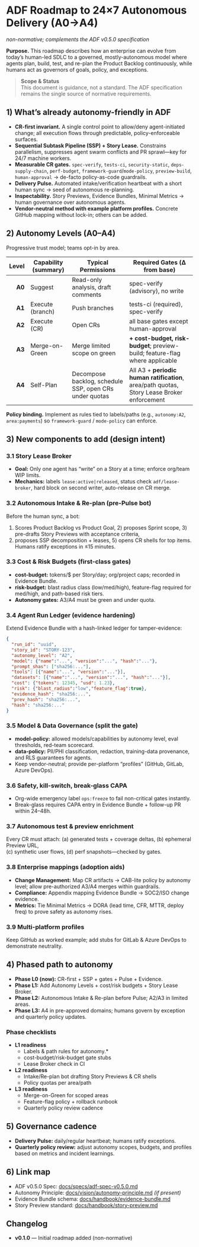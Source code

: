 # ADF Roadmap to 24×7 Autonomous Delivery (A0→A4)
_non-normative; complements the ADF v0.5.0 specification_

**Purpose.** This roadmap describes how an enterprise can evolve from today’s human-led SDLC to a governed, mostly-autonomous model where agents plan, build, test, and re-plan the Product Backlog continuously, while humans act as governors of goals, policy, and exceptions.

> **Scope & Status**  
> This document is guidance, not a standard. The ADF specification remains the single source of normative requirements.

## 1) What’s already autonomy-friendly in ADF
- **CR-first invariant.** A single control point to allow/deny agent-initiated change; all execution flows through predictable, policy-enforceable surfaces.
- **Sequential Subtask Pipeline (SSP) + Story Lease.** Constrains parallelism, suppresses agent swarm conflicts and PR sprawl—key for 24/7 machine workers.
- **Measurable CR gates.** `spec-verify`, `tests-ci`, `security-static`, `deps-supply-chain`, `perf-budget`, `framework-guard`/`mode-policy`, `preview-build`, `human-approval` → de-facto policy-as-code guardrails.
- **Delivery Pulse.** Automated intake/verification heartbeat with a short human sync → seed of autonomous re-planning.
- **Inspectability.** Story Previews, Evidence Bundles, Minimal Metrics → human governance over autonomous agents.
- **Vendor-neutral method with example platform profiles.** Concrete GitHub mapping without lock-in; others can be added.

## 2) Autonomy Levels (A0–A4)
Progressive trust model; teams opt-in by area.

| Level | Capability (summary) | Typical Permissions | Required Gates (Δ from base) |
|------:|----------------------|---------------------|------------------------------|
| **A0** | Suggest | Read-only analysis, draft comments | spec-verify (advisory), no write |
| **A1** | Execute (branch) | Push branches | tests-ci (required), spec-verify |
| **A2** | Execute (CR) | Open CRs | all base gates except human-approval |
| **A3** | Merge-on-Green | Merge limited scope on green | **+ cost-budget, risk-budget**; preview-build; feature-flag where applicable |
| **A4** | Self-Plan | Decompose backlog, schedule SSP, open CRs under quotas | All A3 + **periodic human ratification**, area/path quotas, Story Lease Broker enforcement |

**Policy binding.** Implement as rules tied to labels/paths (e.g., `autonomy:A2`, `area:payments`) so `framework-guard` / `mode-policy` can enforce.

## 3) New components to add (design intent)
### 3.1 Story Lease Broker
- **Goal:** Only one agent has “write” on a Story at a time; enforce org/team WIP limits.  
- **Mechanics:** labels `lease:active|released`, status check `adf/lease-broker`, hard block on second writer, auto-release on CR merge.

### 3.2 Autonomous Intake & Re-plan (pre-Pulse bot)
Before the human sync, a bot:
1) Scores Product Backlog vs Product Goal, 2) proposes Sprint scope, 3) pre-drafts Story Previews with acceptance criteria,  
4) proposes SSP decomposition + leases, 5) opens CR shells for top items. Humans ratify exceptions in ≤15 minutes.

### 3.3 Cost & Risk Budgets (first-class gates)
- **cost-budget:** tokens/$ per Story/day; org/project caps; recorded in Evidence Bundle.  
- **risk-budget:** blast radius class (low/med/high), feature-flag required for med/high, and path-based risk tiers.  
- **Autonomy gates:** A3/A4 must be green and under quota.

### 3.4 Agent Run Ledger (evidence hardening)
Extend Evidence Bundle with a hash-linked ledger for tamper-evidence:

```json
{
  "run_id": "uuid",
  "story_id": "STORY-123",
  "autonomy_level": "A2",
  "model": {"name":"...", "version":"...", "hash":"..."},
  "prompt_shas": ["sha256:..."],
  "tools": [{"name":"...", "version":"..."}],
  "datasets": [{"name":"...", "version":"...", "hash":"..."}],
  "cost": {"tokens": 12345, "usd": 1.23},
  "risk": {"blast_radius":"low","feature_flag":true},
  "evidence_hash": "sha256:...",
  "prev_hash": "sha256:...",
  "hash": "sha256:..."
} 
```

### 3.5 Model & Data Governance (split the gate)
- **model-policy:** allowed models/capabilities by autonomy level, eval thresholds, red-team scorecard.
- **data-policy:** PII/PHI classification, redaction, training-data provenance, and RLS guarantees for agents.
- Keep vendor-neutral; provide per-platform “profiles” (GitHub, GitLab, Azure DevOps).

### 3.6 Safety, kill-switch, break-glass CAPA
- Org-wide emergency label `ops:freeze` to fail non-critical gates instantly.
- Break-glass requires CAPA entry in Evidence Bundle + follow-up PR within 24–48h.

### 3.7 Autonomous test & preview enrichment
Every CR must attach: (a) generated tests + coverage deltas, (b) ephemeral Preview URL,  
(c) synthetic user flows, (d) perf snapshots—checked by gates.

### 3.8 Enterprise mappings (adoption aids)
- **Change Management:** Map CR artifacts → CAB-lite policy by autonomy level; allow pre-authorized A3/A4 merges within guardrails.
- **Compliance:** Appendix mapping Evidence Bundle → SOC2/ISO change evidence.
- **Metrics:** Tie Minimal Metrics → DORA (lead time, CFR, MTTR, deploy freq) to prove safety as autonomy rises.

### 3.9 Multi-platform profiles
Keep GitHub as worked example; add stubs for GitLab & Azure DevOps to demonstrate neutrality.

## 4) Phased path to autonomy
- **Phase L0 (now):** CR-first + SSP + gates + Pulse + Evidence.
- **Phase L1:** Add Autonomy Levels + cost/risk budgets + Story Lease Broker.
- **Phase L2:** Autonomous Intake & Re-plan before Pulse; A2/A3 in limited areas.
- **Phase L3:** A4 in pre-approved domains; humans govern by exception and quarterly policy updates.

### Phase checklists
- **L1 readiness**  
  - Labels & path rules for autonomy.*  
  - cost-budget/risk-budget gate stubs  
  - Lease Broker check in CI
- **L2 readiness**  
  - Intake/Re-plan bot drafting Story Previews & CR shells  
  - Policy quotas per area/path
- **L3 readiness**  
  - Merge-on-Green for scoped areas  
  - Feature-flag policy + rollback runbook  
  - Quarterly policy review cadence

## 5) Governance cadence
- **Delivery Pulse:** daily/regular heartbeat; humans ratify exceptions.
- **Quarterly policy review:** adjust autonomy scopes, budgets, and profiles based on metrics and incident learnings.

## 6) Link map
- ADF v0.5.0 Spec: [docs/specs/adf-spec-v0.5.0.md](../specs/adf-spec-v0.5.0.md)
- Autonomy Principle: [docs/vision/autonomy-principle.md](../vision/autonomy-principle.md) _(if present)_
- Evidence Bundle schema: [docs/handbook/evidence-bundle.md](../handbook/evidence-bundle.md)
- Story Preview standard: [docs/handbook/story-preview.md](../handbook/story-preview.md)

## Changelog
- **v0.1.0** — Initial roadmap added (non-normative)
